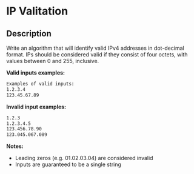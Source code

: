 # IP Valitation

## Description

Write an algorithm that will identify valid IPv4 addresses in dot-decimal format. IPs should be considered valid if they consist of four octets, with values between 0 and 255, inclusive.

**Valid inputs examples:**

```txt
Examples of valid inputs:
1.2.3.4
123.45.67.89
```

**Invalid input examples:**

```txt
1.2.3
1.2.3.4.5
123.456.78.90
123.045.067.089
```

**Notes:**

- Leading zeros (e.g. 01.02.03.04) are considered invalid
- Inputs are guaranteed to be a single string
